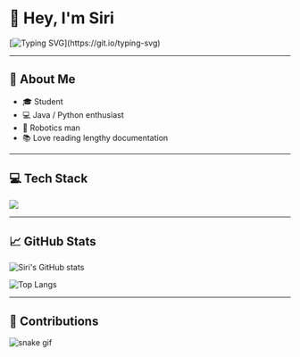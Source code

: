# 👋 Hey, I'm Siri  

[![Typing SVG](https://readme-typing-svg.herokuapp.com?size=24&color=FF5733&lines=Student+%40+Crescent;Java+%26+Python+Dev;Future+EngSci+%2B+MD!)](https://git.io/typing-svg)

---

## 🚀 About Me
- 🎓 Student 
- 💻 Java / Python enthusiast  
- 🤖 Robotics man
- 📚 Love reading lengthy documentation

---

## 💻 Tech Stack
<p>
  <img src="https://skillicons.dev/icons?i=java,python,git,github,vscode" />
</p>

---

## 📈 GitHub Stats
![Siri's GitHub stats](https://github-readme-stats.vercel.app/api?username=sriganty&show_icons=true&theme=tokyonight)

![Top Langs](https://github-readme-stats.vercel.app/api/top-langs/?username=sriganty&layout=compact&theme=tokyonight)

---

## 🐍 Contributions
![snake gif](https://github.com/sriganty/sriganty/blob/output/snake.svg)
